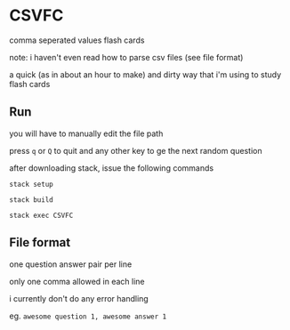 # CSVFC
comma seperated values flash cards

note: i haven't even read how to parse csv files (see file format)

a quick (as in about an hour to make) and dirty way that i'm using to study flash cards

## Run
you will have to manually edit the file path

press `q` or `Q` to quit and any other key to ge the next random question

after downloading stack, issue the following commands

`stack setup`

`stack build`

`stack exec CSVFC`

## File format
one question answer pair per line

only one comma allowed in each line

i currently don't do any error handling

eg. `awesome question 1, awesome answer 1`
